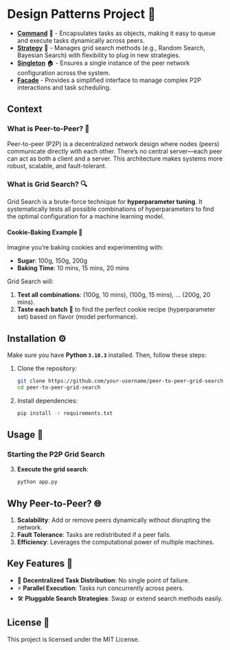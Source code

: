 # Design Patterns Project :rocket:

- **[Command](https://refactoring.guru/design-patterns/command)** 📜 - Encapsulates tasks as objects, making it easy to queue and execute tasks dynamically across peers.
- **[Strategy](https://refactoring.guru/design-patterns/strategy)** 🧠 - Manages grid search methods (e.g., Random Search, Bayesian Search) with flexibility to plug in new strategies.
- **[Singleton](https://refactoring.guru/design-patterns/singleton)** 🏠 - Ensures a single instance of the peer network configuration across the system.
- **[Facade](https://refactoring.guru/design-patterns/facade)** - Provides a simplified interface to manage complex P2P interactions and task scheduling.

## **Context**

### **What is Peer-to-Peer?** 🤝
Peer-to-peer (P2P) is a decentralized network design where nodes (peers) communicate directly with each other. There’s no central server—each peer can act as both a client and a server. This architecture makes systems more robust, scalable, and fault-tolerant.

### **What is Grid Search?** 🔍
Grid Search is a brute-force technique for **hyperparameter tuning**. It systematically tests all possible combinations of hyperparameters to find the optimal configuration for a machine learning model.

#### **Cookie-Baking Example 🍪**
Imagine you’re baking cookies and experimenting with:
- **Sugar**: 100g, 150g, 200g
- **Baking Time**: 10 mins, 15 mins, 20 mins

Grid Search will:
1. **Test all combinations**: (100g, 10 mins), (100g, 15 mins), … (200g, 20 mins).
2. **Taste each batch** 🍴 to find the perfect cookie recipe (hyperparameter set) based on flavor (model performance).

## **Installation** ⚙️

Make sure you have **Python `3.10.3`** installed. Then, follow these steps:

1. Clone the repository:
   ```bash
   git clone https://github.com/your-username/peer-to-peer-grid-search.git
   cd peer-to-peer-grid-search
   ```

2. Install dependencies:
   ```bash
   pip install -r requirements.txt
   ```

## **Usage** 🚀

### **Starting the P2P Grid Search**

3. **Execute the grid search**:
   ```bash
   python app.py
   ```

## **Why Peer-to-Peer?** 🌐

1. **Scalability**: Add or remove peers dynamically without disrupting the network.
2. **Fault Tolerance**: Tasks are redistributed if a peer fails.
3. **Efficiency**: Leverages the computational power of multiple machines.


## **Key Features** 🌟

- 🔗 **Decentralized Task Distribution**: No single point of failure.
- ⚡ **Parallel Execution**: Tasks run concurrently across peers.
- 🛠️ **Pluggable Search Strategies**: Swap or extend search methods easily.

## **License** 📜

This project is licensed under the MIT License.

